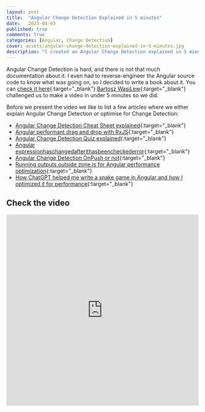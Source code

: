 ```yaml
---
layout: post
title:  "Angular Change Detection Explained in 5 minutes"
date:   2023-04-03
published: true
comments: true
categories: [Angular, Change Detection]
cover: assets/angular-change-detection-explained-in-5-minutes.jpg
description: "I created an Angular Change Detection explained in 5 minutes video."
---
```


Angular Change Detection is hard, and there is not that much documentation about it.
I even had to reverse-engineer the Angular source code to know what was going on, so I decided
to write a book about it. You can [check it here](https://www.simplified.courses/angular-change-detection-simplified-e-book){:target="_blank"}
[Bartosz WasiLew](https://twitter.com/bartosz_wasilew){:target="_blank"} challenged us to make a video in under 5 minutes so we did.

Before we present the video we like to list a few articles where we either explain Angular Change Detection or optimise for Change Detection:

- [Angular Change Detection Cheat Sheet explained](https://blog.simplified.courses/angular-change-detection-cheat-sheet-explained/){:target="_blank"}
- [Angular performant drag and drop with RxJS](https://blog.simplified.courses/angular-performant-drag-and-drop-with-rxjs/){:target="_blank"}
- [Angular Change Detection Quiz explained](https://blog.simplified.courses/angular-change-detection-quiz-explained/){:target="_blank"}
- [Angular expressionhaschangedafterithasbeencheckederror](https://blog.simplified.courses/angular-expression-changed-after-it-has-been-checked-error/){:target="_blank"}
- [Angular Change Detection OnPush or not](https://blog.simplified.courses/angular-change-detection-onpush-or-not/){:target="_blank"}
- [Running outputs outside zone.js for Angular performance optimization](https://blog.simplified.courses/running-outputs-outside-zonejs-for-angular-performance-optimization/){:target="_blank"}
- [How ChatGPT helped me write a snake game in Angular and how I optimized it for performance](https://blog.simplified.courses/how-chatgpt-helped-me-write-a-snake-game-in-angular-and-how-i-optimized-it-for-performance/){:target="_blank"}

## Check the video

<iframe width="100%" height="500" src="https://www.youtube.com/embed/eNuMUslF8Bw" title="YouTube video player" frameborder="0" allow="accelerometer; autoplay; clipboard-write; encrypted-media; gyroscope; picture-in-picture; web-share" allowfullscreen></iframe>
